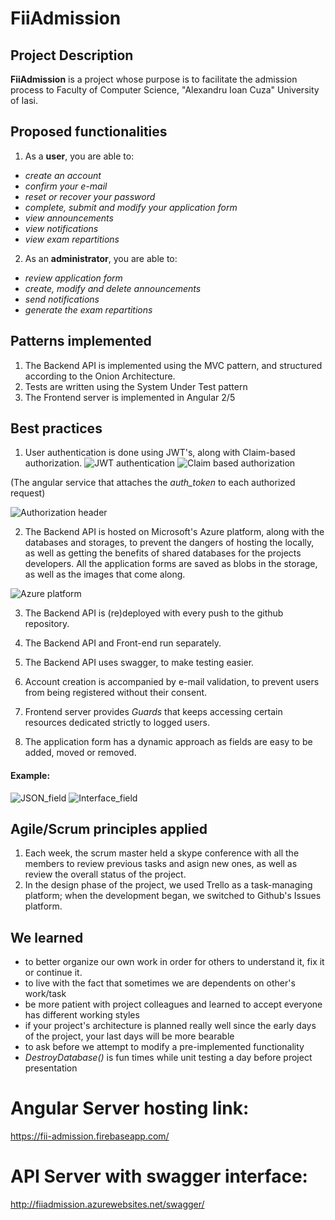 # FiiAdmission
## Project Description
**FiiAdmission** is a project whose purpose is to facilitate the admission process to Faculty of Computer Science, "Alexandru Ioan Cuza" University of Iasi.

## Proposed functionalities
1. As a **user**, you are able to:
  - *create an account*
  - *confirm your e-mail*
  - *reset or recover your password*
  - *complete, submit and modify your application form*
  - *view announcements*
  - *view notifications*
  - *view exam repartitions*
2. As an **administrator**, you are able to:
  - *review application form*
  - *create, modify and delete announcements*
  - *send notifications*
  - *generate the exam repartitions*
  
 
## Patterns implemented
1. The Backend API is implemented using the MVC pattern, and structured according to the Onion Architecture.
2. Tests are written using the System Under Test pattern
3. The Frontend server is implemented in Angular 2/5 

## Best practices
1. User authentication is done using JWT's, along with Claim-based authorization.
![JWT authentication](https://i.imgur.com/avuKQ70.png)
![Claim based authorization](https://i.imgur.com/Z92hEhp.png)


 (The angular service that attaches the *auth_token* to each authorized request)

![Authorization header](https://i.imgur.com/NPmPgtA.png)


2. The Backend API is hosted on Microsoft's Azure platform, along with the databases and storages, to prevent the dangers of hosting the locally, as well as getting the benefits of shared databases for the projects developers. All the application forms are saved as blobs in the storage, as well as the images that come along.

![Azure platform](https://i.imgur.com/zaDyodr.png)


3. The Backend API is (re)deployed with every push to the github repository.
4. The Backend API and Front-end run separately.
5. The Backend API uses swagger, to make testing easier.
6. Account creation is accompanied by e-mail validation, to prevent users from being registered without their consent.
7. Frontend server provides _Guards_ that keeps accessing certain resources dedicated strictly to logged users.

8. The application form has a dynamic approach as fields are easy to be added, moved or removed.

#### Example:

![JSON_field](https://i.imgur.com/UhHMNaS.png)
![Interface_field](https://i.imgur.com/mrp7q4a.png)

## Agile/Scrum principles applied
1. Each week, the scrum master held a skype conference with all the members to review previous tasks and asign new ones, as well as review the overall status of the project.
2. In the design phase of the project, we used Trello as a task-managing platform; when the development began, we switched to Github's Issues platform.

## We learned

- to better organize our own work in order for others to understand it, fix it or continue it.
- to live with the fact that sometimes we are dependents on other's work/task
- be more patient with project colleagues and learned to accept everyone has different working styles
- if your project's architecture is planned really well since the early days of the project, your last days will be more bearable
- to ask before we attempt to modify a pre-implemented functionality
- _DestroyDatabase()_ is fun times while unit testing a day before project presentation


# Angular Server hosting link: 
https://fii-admission.firebaseapp.com/

# API Server with swagger interface: 
http://fiiadmission.azurewebsites.net/swagger/
